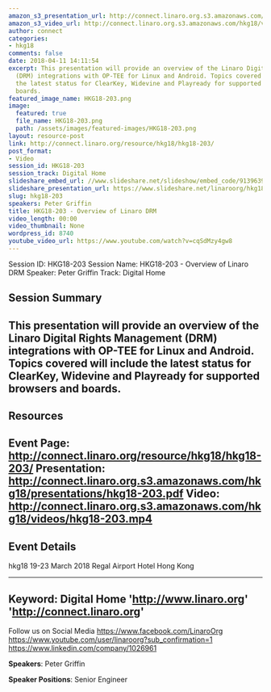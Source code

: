 ```yaml
---
amazon_s3_presentation_url: http://connect.linaro.org.s3.amazonaws.com/hkg18/presentations/hkg18-203.pdf
amazon_s3_video_url: http://connect.linaro.org.s3.amazonaws.com/hkg18/videos/hkg18-203.mp4
author: connect
categories:
- hkg18
comments: false
date: 2018-04-11 14:11:54
excerpt: This presentation will provide an overview of the Linaro Digital Rights Management
  (DRM) integrations with OP-TEE for Linux and Android. Topics covered will include
  the latest status for ClearKey, Widevine and Playready for supported browsers and
  boards.
featured_image_name: HKG18-203.png
image:
  featured: true
  file_name: HKG18-203.png
  path: /assets/images/featured-images/HKG18-203.png
layout: resource-post
link: http://connect.linaro.org/resource/hkg18/hkg18-203/
post_format:
- Video
session_id: HKG18-203
session_track: Digital Home
slideshare_embed_url: //www.slideshare.net/slideshow/embed_code/91396391
slideshare_presentation_url: https://www.slideshare.net/linaroorg/hkg18203-overview-of-linaro-drm
slug: hkg18-203
speakers: Peter Griffin
title: HKG18-203 - Overview of Linaro DRM
video_length: 00:00
video_thumbnail: None
wordpress_id: 8740
youtube_video_url: https://www.youtube.com/watch?v=cqSdMzy4gw8
---
```


Session ID: HKG18-203
Session Name: HKG18-203 - Overview of Linaro DRM
Speaker: Peter Griffin
Track: Digital Home


## Session Summary
This presentation will provide an overview of the Linaro Digital Rights Management (DRM) integrations with OP-TEE for Linux and Android. Topics covered will include the latest status for ClearKey, Widevine and Playready for supported browsers and boards.
---------------------------------------------------
## Resources
Event Page: http://connect.linaro.org/resource/hkg18/hkg18-203/
Presentation: http://connect.linaro.org.s3.amazonaws.com/hkg18/presentations/hkg18-203.pdf
Video: http://connect.linaro.org.s3.amazonaws.com/hkg18/videos/hkg18-203.mp4
 ---------------------------------------------------
## Event Details
hkg18
19-23 March 2018 
Regal Airport Hotel Hong Kong

---------------------------------------------------
Keyword: Digital Home
'http://www.linaro.org'
'http://connect.linaro.org'
---------------------------------------------------
Follow us on Social Media
https://www.facebook.com/LinaroOrg
https://www.youtube.com/user/linaroorg?sub_confirmation=1
https://www.linkedin.com/company/1026961

**Speakers**: Peter Griffin

**Speaker Positions**: Senior Engineer